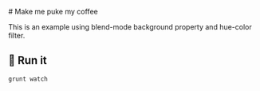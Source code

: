 # Make me puke my coffee

This is an example using blend-mode background property and hue-color filter.

## :rocket: Run it

```
grunt watch
```
